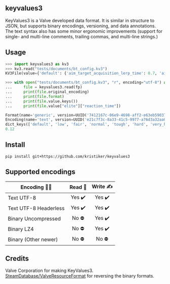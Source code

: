 ## keyvalues3
KeyValues3 is a Valve developed data format. It is similar in structure to JSON, but supports binary encodings, versioning, and data annotations. The text syntax also has some minor ergonomic improvements (support for single- and multi-line comments, trailing commas, and multi-line strings.)

## Usage
```py
>>> import keyvalues3 as kv3
>>> kv3.read("tests/documents/bt_config.kv3")
KV3File(value={'default': {'aim_target_acquisition_lerp_time': 0.7, 'aim_target_acquisition_lerp_time_deviation': ...)

>>> with open("tests/documents/bt_config.kv3", "r", encoding="utf-8") as fp:
...     file = keyvalues3.read(fp)
...     print(file.original_encoding)
...     print(file.format)
...     print(file.value.keys())
...     print(file.value["elite"]["reaction_time"])

Format(name='generic', version=UUID('7412167c-06e9-4698-aff2-e63eb59037e7'))
Encoding(name='text', version=UUID('e21c7f3c-8a33-41c5-9977-a76d3a32aa0d'))
dict_keys(['default', 'low', 'fair', 'normal', 'tough', 'hard', 'very_hard', 'expert', 'elite'])
0.12

```

## Install
`pip install git+https://github.com/kristiker/keyvalues3`

## Supported encodings
| Encoding 👩‍💻 | Read 📖 | Write ✍️ |
| ----------- | :-----: | :-------: |
| Text UTF-8 | Yes ✔️ | Yes ✔️ |
| Text UTF-8 Headerless | Yes ✔️ | Yes ✔️ |
| Binary Uncompressed | No ⛔ | Yes ✔️ |
| Binary LZ4 | No ⛔ | Yes ✔️ |
| Binary (Other newer) | No ⛔ | No ⛔ |

## Credits
Valve Corporation for making KeyValues3.  
[SteamDatabase/ValveResourceFormat](https://github.com/SteamDatabase/ValveResourceFormat/blob/master/ValveResourceFormat/Resource/ResourceTypes/BinaryKV3.cs) for reversing the binary formats.
